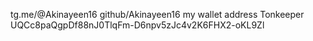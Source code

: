 tg.me/@Akinayeen16
github/Akinayeen16
my wallet address Tonkeeper UQCc8paQgpDf88nJ0TlqFm-D6npv5zJc4v2K6FHX2-oKL9Zl
